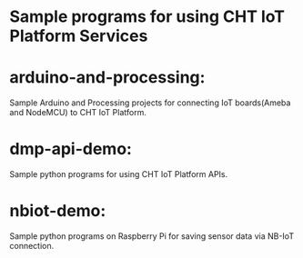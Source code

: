 # Sample programs for using CHT IoT Platform Services
# arduino-and-processing: 
  Sample Arduino and Processing projects for connecting IoT boards(Ameba and NodeMCU) to CHT IoT Platform.

# dmp-api-demo: 
  Sample python programs for using CHT IoT Platform APIs.

# nbiot-demo:
  Sample python programs on Raspberry Pi for saving sensor data via NB-IoT connection.
